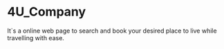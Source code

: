 # 4U_Company
It`s a online web page to search and book your desired place to live while travelling with ease.
